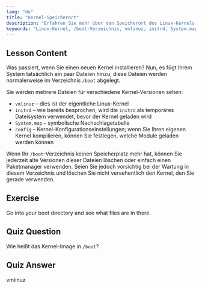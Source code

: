 ```yaml
---
lang: "de"
title: "Kernel-Speicherort"
description: "Erfahren Sie mehr über den Speicherort des Linux-Kernels im Verzeichnis /boot und verstehen Sie vmlinuz, initrd und System.map. Erkunden Sie Kernel-Dateien und verwalten Sie den Speicherplatz effektiv."
keywords: "Linux-Kernel, /boot-Verzeichnis, vmlinuz, initrd, System.map, Linux-Anfänger, Kernel-Tutorial, Linux-Anleitung"
---
```


## Lesson Content

Was passiert, wenn Sie einen neuen Kernel installieren? Nun, es fügt Ihrem System tatsächlich ein paar Dateien hinzu; diese Dateien werden normalerweise im Verzeichnis `/boot` abgelegt.

Sie werden mehrere Dateien für verschiedene Kernel-Versionen sehen:

- `vmlinuz` – dies ist der eigentliche Linux-Kernel
- `initrd` – wie bereits besprochen, wird die `initrd` als temporäres Dateisystem verwendet, bevor der Kernel geladen wird
- `System.map` – symbolische Nachschlagetabelle
- `config` – Kernel-Konfigurationseinstellungen; wenn Sie Ihren eigenen Kernel kompilieren, können Sie festlegen, welche Module geladen werden können

Wenn Ihr `/boot`-Verzeichnis keinen Speicherplatz mehr hat, können Sie jederzeit alte Versionen dieser Dateien löschen oder einfach einen Paketmanager verwenden. Seien Sie jedoch vorsichtig bei der Wartung in diesem Verzeichnis und löschen Sie nicht versehentlich den Kernel, den Sie gerade verwenden.

## Exercise

Go into your boot directory and see what files are in there.

## Quiz Question

Wie heißt das Kernel-Image in `/boot`?

## Quiz Answer

vmlinuz
